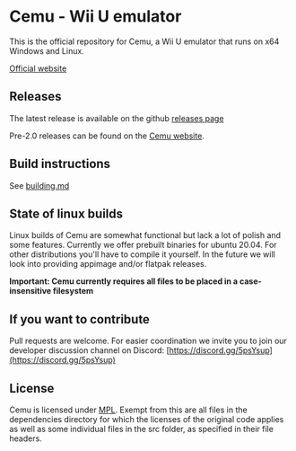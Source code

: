 # Cemu - Wii U emulator

This is the official repository for Cemu, a Wii U emulator that runs on x64 Windows and Linux.

[Official website](https://cemu.info/)

## Releases

The latest release is available on the github [releases page](https://github.com/cemu-project/Cemu/releases/)

Pre-2.0 releases can be found on the [Cemu website](http://cemu.info/changelog.html).

## Build instructions

See [building.md](https://github.com/cemu-project/Cemu/blob/master/building.md)

## State of linux builds

Linux builds of Cemu are somewhat functional but lack a lot of polish and some features.
Currently we offer prebuilt binaries for ubuntu 20.04. For other distributions you'll have to compile it yourself. In the future we will look into providing appimage and/or flatpak releases.

**Important: Cemu currently requires all files to be placed in a case-insensitive filesystem**

## If you want to contribute

Pull requests are welcome. For easier coordination we invite you to join our developer discussion channel on Discord: [https://discord.gg/5psYsup](https://discord.gg/5psYsup)

## License
Cemu is licensed under [MPL](https://github.com/cemu-project/cemu/blob/master/LICENSE). Exempt from this are all files in the dependencies directory for which the licenses of the original code applies as well as some individual files in the src folder, as specified in their file headers.
